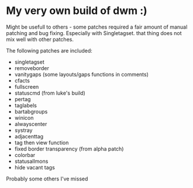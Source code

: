 # My very own build of dwm :)
Might be usefull to others - some patches required a fair amount of manual patching and bug fixing.
Especially with Singletagset. that thing does not mix well with other patches.

The following patches are included:
- singletagset
- removeborder
- vanitygaps (some layouts/gaps functions in comments)
- cfacts
- fullscreen
- statuscmd (from luke's build)
- pertag
- taglabels
- bartabgroups
- winicon
- alwayscenter
- systray
- adjacenttag
- tag then view function
- fixed border transparency (from alpha patch)
- colorbar
- statusallmons
- hide vacant tags

Probably some others I've missed
